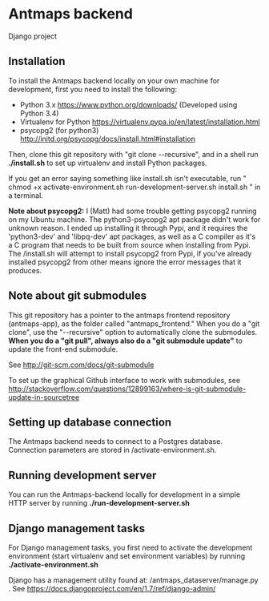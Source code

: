 Antmaps backend
========================
Django project


Installation
------------

To install the Antmaps backend locally on your own machine for development, first you need to install the following:

* Python 3.x  https://www.python.org/downloads/   (Developed using Python 3.4)
* Virtualenv for Python https://virtualenv.pypa.io/en/latest/installation.html
* psycopg2 (for python3)  http://initd.org/psycopg/docs/install.html#installation

Then, clone this git repository with "git clone --recursive", and in a shell run **./install.sh** to set up virtualenv and install Python packages.

If you get an error saying something like install.sh isn't executable, run " chmod +x activate-environment.sh run-development-server.sh install.sh " in a terminal.

**Note about psycopg2:** I (Matt) had some trouble getting psycopg2 running on my Ubuntu machine.  The python3-psycopg2 apt package didn't work for unknown reason.  I ended up installing it through Pypi, and it requires the 'python3-dev' and 'libpq-dev' apt packages, as well as a C compiler as it's a C program that needs to be built from source when installing from Pypi.  The /install.sh will attempt to install psycopg2 from Pypi, if you've already installed psycopg2 from other means ignore the error messages that it produces.


Note about git submodules
-------------------------
This git repository has a pointer to the antmaps frontend repository (antmaps-app), as the folder called "antmaps_frontend."  When you do a "git clone", use the "--recursive" option to automatically clone the submodules.  **When you do a "git pull", always also do a "git submodule update"** to update the front-end submodule.

See http://git-scm.com/docs/git-submodule

To set up the graphical Github interface to work with submodules, see http://stackoverflow.com/questions/12899163/where-is-git-submodule-update-in-sourcetree


Setting up database connection
------------------------------
The Antmaps backend needs to connect to a Postgres database.  Connection parameters are stored in /activate-environment.sh.


Running development server
--------------------------
You can run the Antmaps-backend locally for development in a simple HTTP server by running **./run-development-server.sh**


Django management tasks
-----------------------
For Django management tasks, you first need to activate the development environment (start virtualenv and set environment variables) by running **./activate-environment.sh**

Django has a management utility found at: /antmaps_dataserver/manage.py .
See https://docs.djangoproject.com/en/1.7/ref/django-admin/
